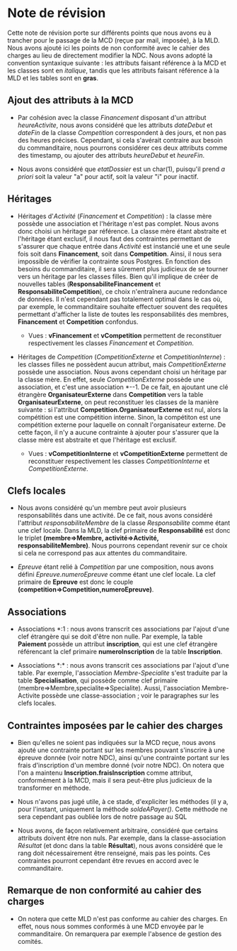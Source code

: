 # Note de révision
Cette note de révision porte sur différents points que nous avons eu à trancher pour le passage de la MCD (reçue par mail, imposée), à la MLD. Nous avons ajouté ici les points de non conformité avec le cahier des charges au lieu de directement modifier la NDC. Nous avons adopté la convention syntaxique suivante : les attributs faisant référence à la MCD et les classes sont en *italique*, tandis que les attributs faisant référence à la MLD et les tables sont en **gras**.

## Ajout des attributs à la MCD
* Par cohésion avec la classe _Financement_ disposant d'un attribut _heureActivite_, nous avons considéré que les attributs _dateDebut_ et _dateFin_ de la classe _Competition_ correspondent à des jours, et non pas des heures précises. Cependant, si cela s'avérait contraire aux besoin du commanditaire, nous pourrons considérer ces deux attributs comme des timestamp, ou ajouter des attributs _heureDebut_ et _heureFin_.

* Nous avons considéré que _etatDossier_ est un char(1), puisqu'il prend _a priori_ soit la valeur "a" pour actif, soit la valeur "i" pour inactif.

## Héritages

* Héritages d'_Activité_ (_Financement_ et _Competition_) : la classe mère possède une association et l'héritage n'est pas complet. Nous avons donc choisi un héritage par référence. La classe mère étant abstraite et l'héritage étant exclusif, il nous faut des contraintes permettant de s'assurer que chaque entrée dans _Activité_ est instancié une et une seule fois soit dans __Financement__, soit dans __Competition__. Ainsi, il nous sera impossible de vérifier la contrainte sous Postgres. En fonction des besoins du commanditaire, il sera sûrement plus judicieux de se tourner vers un héritage par les classes filles. Bien qu'il implique de créer de nouvelles tables (__ResponsabiliteFinancement__ et __ResponsabiliteCompetition__), ce choix n'entraînera aucune redondance de données. Il n'est cependant pas totalement optimal dans le cas où, par exemple, le commanditaire souhaite effectuer souvent des requêtes permettant d'afficher la liste de toutes les responsabilités des membres, __Financement__ et __Competition__ confondus.
	* Vues :  __vFinancement__ et __vCompetition__ permettent de reconstituer respectivement les classes _Financement_ et _Competition_.


* Héritages de _Competition_ (_CompetitionExterne_ et _CompetitionInterne_) : les classes filles ne possèdent aucun attribut, mais _CompetitionExterne_ possède une association. Nous avons cependant choisi un héritage par la classe mère. En effet, seule _CompetitionExterne_ possède une association, et c'est une association \*--1. De ce fait, en ajoutant une clé étrangère __OrganisateurExterne__ dans __Competition__ vers la table __OrganisateurExterne__, on peut reconstituer les classes de la manière suivante : si l'attribut __Competition.OrganisateurExterne__ est nul, alors la compétition est une compétition interne. Sinon, la compétiton est une compétition externe pour laquelle on connaît l'organisateur externe. De cette façon, il n'y a aucune contrainte à ajouter pour s'assurer que la classe mère est abstraite et que l'héritage est exclusif.
	* Vues :  __vCompetitionInterne__ et __vCompetitionExterne__ permettent de reconstituer respectivement les classes _CompetitionInterne_ et _CompetitionExterne_.

## Clefs locales

* Nous avons considéré qu'un membre peut avoir plusieurs responsabilités dans une activité. De ce fait, nous avons considéré l'attribut _responsabiliteMembre_ de la classe _Responsabilite_ comme étant une clef locale. Dans la MLD, la clef primaire de __Responsabilité__ est donc le triplet **(membre=\>Membre, activité=\>Activité, responsabiliteMembre)**. Nous pourrons cependant revenir sur ce choix si cela ne correspond pas aux attentes du commanditaire.


* _Epreuve_ étant relié à _Competition_ par une composition, nous avons défini _Epreuve.numeroEpreuve_ comme étant une clef locale. La clef primaire de __Epreuve__ est donc le couple **(competition=\>Competition,numeroEpreuve)**. 

## Associations

* Associations \*:1 : nous avons transcrit ces associations par l'ajout d'une clef étrangère qui se doit d'être non nulle. Par exemple, la table __Paiement__ possède un attribut __inscription__, qui est une clef étrangère référencant la clef primaire __numeroInscription__ de la table __Inscription__.


* Associations \*:\* : nous avons transcrit ces associations par l'ajout d'une table. Par exemple, l'association _Membre-Specialite_ s'est traduite par la table __Specialisation__, qui possède comme clef primaire (membre=\>Membre,specialite=\>Specialite). Aussi, l'association Membre-Activite possède une classe-association ; voir le paragraphes sur les clefs locales.

## Contraintes imposées par le cahier des charges

* Bien qu'elles ne soient pas indiquées sur la MCD reçue, nous avons ajouté une contrainte portant sur les membres pouvant s'inscrire à une épreuve donnée (voir notre NDC), ainsi qu'une contrainte portant sur les frais d'inscription d'un membre donné (voir notre NDC). On notera que l'on a maintenu __Inscription.fraisInscription__ comme attribut, conformément à la MCD, mais il sera peut-être plus judicieux de la transformer en méthode.

* Nous n'avons pas jugé utile, à ce stade, d'expliciter les méthodes (il y a, pour l'instant, uniquement la méthode _soldeAPayer()_. Cette méthode ne sera cependant pas oubliée lors de notre passage au SQL

* Nous avons, de façon relativement arbitraire, considéré que certains attributs doivent être non nuls. Par exemple, dans la classe-association _Résultat_ (et donc dans la table __Résultat__), nous avons considéré que le rang doit nécessairement être renseigné, mais pas les points. Ces contraintes pourront cependant être revues en accord avec le commanditaire.

## Remarque de non conformité au cahier des charges

* On notera que cette MLD n'est pas conforme au cahier des charges. En effet, nous nous sommes conformés à une MCD envoyée par le commanditaire. On remarquera par exemple l'absence de gestion des comités.
